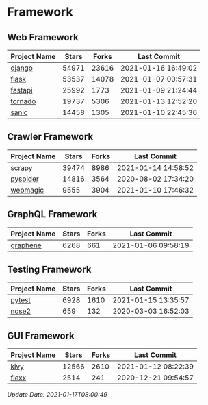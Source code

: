 # Framework

## Web Framework
| Project Name | Stars | Forks | Last Commit |
| ------------ | ----- | ----- | ----------- |
| [django](https://github.com/django/django) | 54971 | 23616 | 2021-01-16 16:49:02 |
| [flask](https://github.com/pallets/flask) | 53537 | 14078 | 2021-01-07 00:57:31 |
| [fastapi](https://github.com/tiangolo/fastapi) | 25992 | 1773 | 2021-01-09 21:24:44 |
| [tornado](https://github.com/tornadoweb/tornado) | 19737 | 5306 | 2021-01-13 12:52:20 |
| [sanic](https://github.com/sanic-org/sanic) | 14458 | 1305 | 2021-01-10 22:45:36 |

## Crawler Framework
| Project Name | Stars | Forks | Last Commit |
| ------------ | ----- | ----- | ----------- |
| [scrapy](https://github.com/scrapy/scrapy) | 39474 | 8986 | 2021-01-14 14:58:52 |
| [pyspider](https://github.com/binux/pyspider) | 14816 | 3564 | 2020-08-02 17:34:20 |
| [webmagic](https://github.com/code4craft/webmagic) | 9555 | 3904 | 2021-01-10 17:46:32 |

## GraphQL Framework
| Project Name | Stars | Forks | Last Commit |
| ------------ | ----- | ----- | ----------- |
| [graphene](https://github.com/graphql-python/graphene) | 6268 | 661 | 2021-01-06 09:58:19 |

## Testing Framework
| Project Name | Stars | Forks | Last Commit |
| ------------ | ----- | ----- | ----------- |
| [pytest](https://github.com/pytest-dev/pytest) | 6928 | 1610 | 2021-01-15 13:35:57 |
| [nose2](https://github.com/nose-devs/nose2) | 659 | 132 | 2020-03-03 16:52:03 |

## GUI Framework
| Project Name | Stars | Forks | Last Commit |
| ------------ | ----- | ----- | ----------- |
| [kivy](https://github.com/kivy/kivy) | 12566 | 2610 | 2021-01-12 08:22:39 |
| [flexx](https://github.com/flexxui/flexx) | 2514 | 241 | 2020-12-21 09:54:57 |

*Update Date: 2021-01-17T08:00:49*